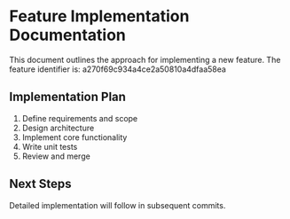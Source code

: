 # Feature Implementation Documentation

This document outlines the approach for implementing a new feature. The feature identifier is: a270f69c934a4ce2a50810a4dfaa58ea

## Implementation Plan

1. Define requirements and scope
2. Design architecture
3. Implement core functionality
4. Write unit tests
5. Review and merge

## Next Steps

Detailed implementation will follow in subsequent commits.